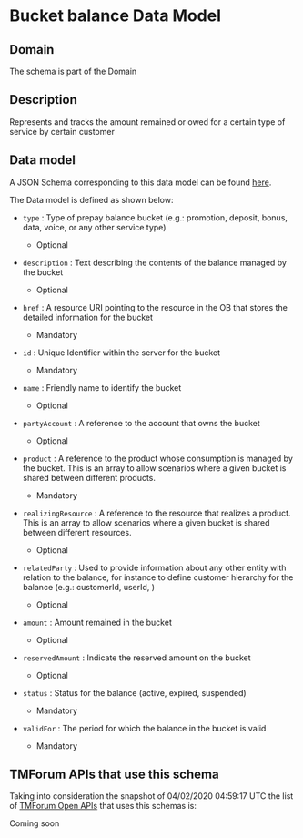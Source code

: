 # Bucket balance Data Model

## Domain

The  schema is part of the  Domain

## Description

Represents and tracks the amount remained or owed for a certain type of service by certain customer

## Data model

A JSON Schema corresponding to this data model can be found
[here](https://github.com/tmforum-rand/schemas/blob/candidates/Customer/BucketBalance.schema.json).

The Data model is defined as shown below:

- `type` : Type of prepay balance bucket (e.g.: promotion, deposit, bonus, data, voice, or any other service type)

  - Optional


- `description` : Text describing the contents of the balance managed by the bucket

  - Optional


- `href` : A resource URI pointing to the resource in the OB that stores the detailed information for the bucket

  - Mandatory


- `id` : Unique Identifier within the server for the bucket

  - Mandatory


- `name` : Friendly name to identify the bucket

  - Optional


- `partyAccount` : A reference to the account that owns the bucket

  - Optional


- `product` : A reference to the product whose consumption is managed by the bucket. This is an array to allow scenarios where a given bucket is shared between different products.

  - Mandatory


- `realizingResource` : A reference to the resource that realizes a product. This is an array to allow scenarios where a given bucket is shared between different resources.

  - Optional


- `relatedParty` : Used to provide information about any other entity with relation to the balance, for instance to define customer hierarchy for the balance (e.g.: customerId, userId, )

  - Optional


- `amount` : Amount remained in the bucket

  - Optional


- `reservedAmount` : Indicate the reserved amount on the bucket

  - Optional


- `status` : Status for the balance (active, expired, suspended)

  - Mandatory


- `validFor` : The period for which the balance in the bucket is valid

  - Mandatory






## TMForum APIs that use this schema

Taking into consideration the snapshot of 04/02/2020 04:59:17 UTC the list of [TMForum Open APIs](https://www.tmforum.org/open-apis/) that uses this schemas is:

Coming soon